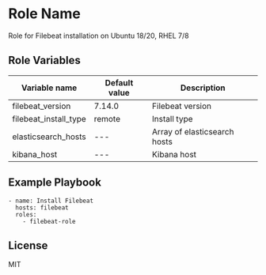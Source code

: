 Role Name
=========

Role for Filebeat installation on Ubuntu 18/20, RHEL 7/8


Role Variables
--------------

| Variable name | Default value | Description |
|---------------|---------------|-------------|
|filebeat_version |7.14.0 | Filebeat version |
|filebeat_install_type| remote | Install type |
|elasticsearch_hosts| --- | Array of elasticsearch hosts |
|kibana_host| --- | Kibana host |

Example Playbook
----------------
    - name: Install Filebeat
      hosts: filebeat
      roles:
        - filebeat-role


License
-------

MIT

